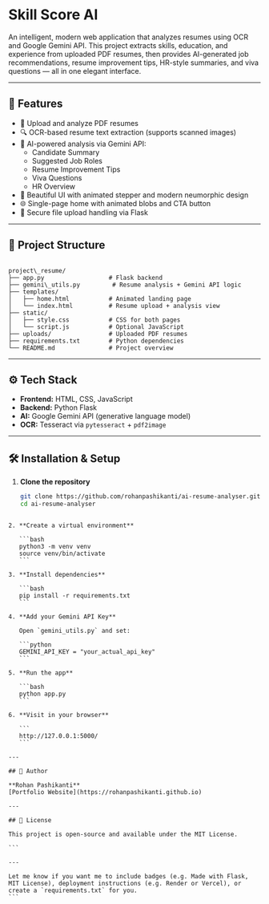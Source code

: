 
# Skill Score AI

An intelligent, modern web application that analyzes resumes using OCR and Google Gemini API. This project extracts skills, education, and experience from uploaded PDF resumes, then provides AI-generated job recommendations, resume improvement tips, HR-style summaries, and viva questions — all in one elegant interface.

---

## 🚀 Features

- 📝 Upload and analyze PDF resumes
- 🔍 OCR-based resume text extraction (supports scanned images)
- 🤖 AI-powered analysis via Gemini API:
  - Candidate Summary
  - Suggested Job Roles
  - Resume Improvement Tips
  - Viva Questions
  - HR Overview
- 🎨 Beautiful UI with animated stepper and modern neumorphic design
- 🌐 Single-page home with animated blobs and CTA button
- 📄 Secure file upload handling via Flask

---

## 📁 Project Structure

```

project\_resume/
├── app.py                  # Flask backend
├── gemini\_utils.py         # Resume analysis + Gemini API logic
├── templates/
│   ├── home.html           # Animated landing page
│   └── index.html          # Resume upload + analysis view
├── static/
│   ├── style.css           # CSS for both pages
│   └── script.js           # Optional JavaScript
├── uploads/                # Uploaded PDF resumes
├── requirements.txt        # Python dependencies
└── README.md               # Project overview

````

---

## ⚙️ Tech Stack

- **Frontend:** HTML, CSS, JavaScript
- **Backend:** Python Flask
- **AI:** Google Gemini API (generative language model)
- **OCR:** Tesseract via `pytesseract` + `pdf2image`

---

## 🛠️ Installation & Setup

1. **Clone the repository**
   ```bash
   git clone https://github.com/rohanpashikanti/ai-resume-analyser.git
   cd ai-resume-analyser
````

2. **Create a virtual environment**

   ```bash
   python3 -m venv venv
   source venv/bin/activate
   ```

3. **Install dependencies**

   ```bash
   pip install -r requirements.txt
   ```

4. **Add your Gemini API Key**

   Open `gemini_utils.py` and set:

   ```python
   GEMINI_API_KEY = "your_actual_api_key"
   ```

5. **Run the app**

   ```bash
   python app.py
   ```

6. **Visit in your browser**

   ```
   http://127.0.0.1:5000/
   ```

---

## 👤 Author

**Rohan Pashikanti**
[Portfolio Website](https://rohanpashikanti.github.io)

---

## 📄 License

This project is open-source and available under the MIT License.

```

---

Let me know if you want me to include badges (e.g. Made with Flask, MIT License), deployment instructions (e.g. Render or Vercel), or create a `requirements.txt` for you.
```
